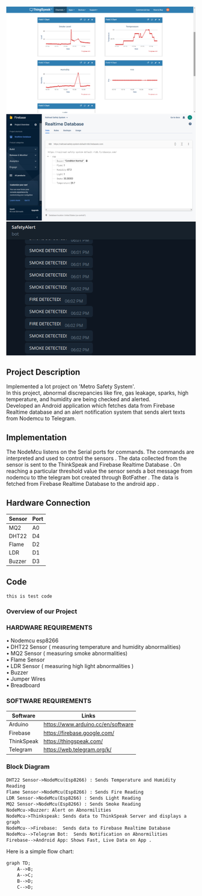 

![](https://github.com/DebankanSarkar12/Metro-Hazard-Detection-/blob/main/Img/ThinkSpeak.png)
![](https://github.com/DebankanSarkar12/Metro-Hazard-Detection-/blob/main/Img/Firebase.png)
![](https://github.com/DebankanSarkar12/Metro-Hazard-Detection-/blob/main/Img/Telegrambot.PNG)

## Project Description

Implemented a Iot project on 'Metro Safety System'.
<br> In this project,  abnormal discrepancies like fire, gas leakage, sparks, high temperature, and humidity are being checked and alerted.
<br>Developed an Android application which fetches data from Firebase Realtime database and an alert notification system that sends alert texts from Nodemcu to Telegram.


## Implementation

The NodeMcu listens on the Serial ports for commands. The commands are interpreted and used to control the sensors . 
The data collected from the sensor is sent to the ThinkSpeak and Firebase Realtime Database . On reaching a particular threshold value the sensor sends a bot message from nodemcu to tthe telegram bot created through BotFather . The data is fetched from Firebase Realtime Database to the android app . 

## Hardware Connection

| Sensor  | Port |
| ------ | ------ |
| MQ2 | A0 |
| DHT22 | D4|
| Flame|D2|
| LDR| D1 |
|Buzzer| D3 |

## Code 

```
this is test code 

```






### Overview of our Project <br>

### HARDWARE REQUIREMENTS<br>

•	Nodemcu esp8266 <br>
•	DHT22 Sensor  ( measuring temperature and humidity abnormalities)<br>
•	MQ2 Sensor  ( measuring smoke abnormalities)<br>
•	Flame Sensor <br>
•	LDR Sensor  ( measuring high light abnormalities )<br>
•	Buzzer<br>
•	Jumper Wires <br>
•	Breadboard <br>

### SOFTWARE REQUIREMENTS<br>

| Software  | Links |
| ------ | ------ |
| Arduino | https://www.arduino.cc/en/software |
| Firebase | https://firebase.google.com/ |
| ThinkSpeak | https://thingspeak.com/ |
| Telegram | https://web.telegram.org/k/ |

### Block Diagram

```seq
DHT22 Sensor->NodeMcu(Esp8266) : Sends Temperature and Humidity Reading
Flame Sensor->NodeMcu(Esp8266) : Sends Fire Reading
LDR Sensor->NodeMcu(Esp8266) : Sends Light Reading
MQ2 Sensor->NodeMcu(Esp8266) : Sends Smoke Reading
NodeMcu->Buzzer: Alert on Abnormilities
NodeMcu->Thinkspeak: Sends data to ThinkSpeak Server and displays a graph
NodeMcu-->Firebase:  Sends data to Firebase Realtime Database
NodeMcu-->Telegram Bot:  Sends Notification on Abnormilities
Firebase-->Android App: Shows Fast, Live Data on App .
```

Here is a simple flow chart:

```mermaid
graph TD;
    A-->B;
    A-->C;
    B-->D;
    C-->D;
```


